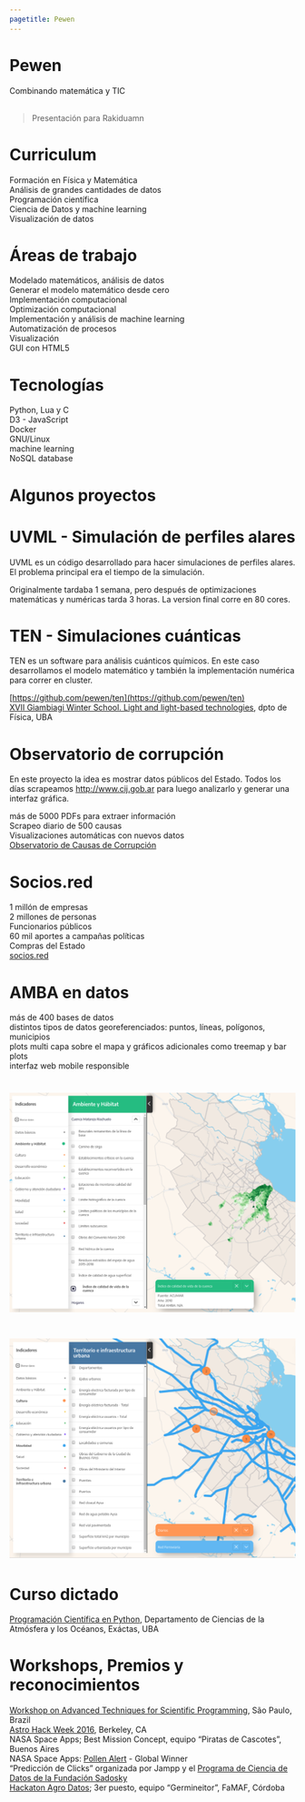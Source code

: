 ```yaml
---
pagetitle: Pewen
---
```


# Pewen
Combinando matemática y TIC
<br><br>

> Presentación para Rakiduamn

# Curriculum
Formación en Física y Matemática<br>
Análisis de grandes cantidades de datos<br>
Programación científica<br>
Ciencia de Datos y machine learning<br>
Visualización de datos<br>


# Áreas de trabajo
 Modelado matemáticos, análisis de datos<br>
 Generar el modelo matemático desde cero<br>
 Implementación computacional<br>
 Optimización computacional<br>
 Implementación y análisis de machine learning<br>
 Automatización de procesos<br>
 Visualización<br>
 GUI con HTML5

# Tecnologías
 Python, Lua y C<br>
 D3 - JavaScript<br>
 Docker<br>
 GNU/Linux<br>
 machine learning<br>
 NoSQL database

# Algunos proyectos

# UVML - Simulación de perfiles alares
UVML es un código desarrollado para hacer simulaciones de perfiles alares. El problema principal era el tiempo de la simulación.

Originalmente tardaba 1 semana, pero después de optimizaciones matemáticas y numéricas tarda 3 horas. La version final corre en 80 cores.

# TEN - Simulaciones cuánticas
TEN es un software para análisis cuánticos químicos. En este caso desarrollamos el modelo matemático y también la implementación numérica para correr en cluster.

[https://github.com/pewen/ten](https://github.com/pewen/ten)<br>
[XVII Giambiagi Winter School. Light and light-based technologies](https://github.com/pewen/ten.extras/raw/master/2015_Giambiagi/poster_Giambiani.compressed.pdf), dpto de Física, UBA

# Observatorio de corrupción
En este proyecto la idea es mostrar datos públicos del Estado. Todos los días scrapeamos http://www.cij.gob.ar para luego analizarlo y generar una interfaz gráfica.

más de 5000 PDFs para extraer información<br>
Scrapeo diario de 500 causas<br>
Visualizaciones automáticas con nuevos datos<br>
[Observatorio de Causas de Corrupción](http://conocimientoabierto.org/observatorio-corrupcion/)

# Socios.red
1 millón de empresas<br>
2 millones de personas<br>
Funcionarios públicos<br>
60 mil aportes a campañas políticas<br>
Compras del Estado <br>
[socios.red](https://secret-device-211719.appspot.com/)

# AMBA en datos
más de 400 bases de datos<br>
distintos tipos de datos georeferenciados: puntos, líneas, polígonos, municipios<br>
plots multi capa sobre el mapa y gráficos adicionales como treemap y bar plots<br>
interfaz web mobile responsible

# ![](img/Screenshot_2019-04-27_10-24-06.png)

# ![](img/Screenshot_2019-04-27_10-25-58.png)

# Curso dictado
[Programación Científica en Python](https://pewen.tk/wpc/), Departamento de Ciencias de la Atmósfera y los Océanos, Exáctas, UBA

# Workshops, Premios y reconocimientos
[Workshop on Advanced Techniques for Scientific Programming](http://indico.ictp.it/event/a14258/), São Paulo, Brazil<br>
[Astro Hack Week 2016](http://astrohackweek.org/2016/), Berkeley, CA<br>
NASA Space Apps; Best Mission Concept, equipo “Piratas de Cascotes”, Buenos
Aires<br>
NASA Space Apps: [Pollen Alert](https://youtu.be/9M91NDIaKHo) - Global Winner<br>
“Predicción de Clicks” organizada por Jampp y el [Programa de Ciencia de Datos de la Fundación Sadosky](http://www.fundacionsadosky.org.ar/programas/pcd/)<br>
[Hackaton Agro Datos](http://www.fundacionsadosky.org.ar/agrodatos/); 3er puesto, equipo “Germineitor”, FaMAF, Córdoba
